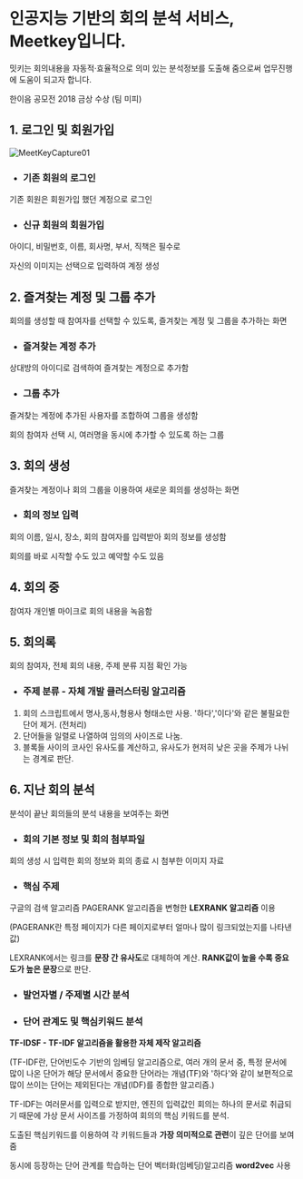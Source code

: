 # 인공지능 기반의 회의 분석 서비스, Meetkey입니다.

밋키는 회의내용을 자동적·효율적으로 의미 있는 분석정보를 도출해 줌으로써 업무진행에 도움이 되고자 합니다.

한이음 공모전 2018 금상 수상 (팀 미피)


## 1. 로그인 및 회원가입

![MeetKeyCapture01](https://user-images.githubusercontent.com/39908077/57983074-d63d6700-7a88-11e9-86ce-b9983c74dd08.png)


* ### 기존 회원의 로그인
기존 회원은 회원가입 했던 계정으로 로그인

* ### 신규 회원의 회원가입
아이디, 비밀번호, 이름, 회사명, 부서, 직책은 필수로

자신의 이미지는 선택으로 입력하여 계정 생성


## 2. 즐겨찾는 계정 및 그룹 추가
회의를 생성할 때 참여자를 선택할 수 있도록, 즐겨찾는 계정 및 그룹을 추가하는 화면

* ### 즐겨찾는 계정 추가
상대방의 아이디로 검색하여 즐겨찾는 계정으로 추가함

* ### 그룹 추가
즐겨찾는 계정에 추가된 사용자를 조합하여 그룹을 생성함

회의 참여자 선택 시, 여러명을 동시에 추가할 수 있도록 하는 그룹

## 3. 회의 생성
즐겨찾는 계정이나 회의 그룹을 이용하여 새로운 회의를 생성하는 화면

* ### 회의 정보 입력
회의 이름, 일시, 장소, 회의 참여자를 입력받아 회의 정보를 생성함

회의를 바로 시작할 수도 있고 예약할 수도 있음

## 4. 회의 중
참여자 개인별 마이크로 회의 내용을 녹음함

## 5. 회의록
회의 참여자, 전체 회의 내용, 주제 분류 지점 확인 가능

* ### 주제 분류 - 자체 개발 클러스터링 알고리즘
1. 회의 스크립트에서 명사,동사,형용사 형태소만 사용. '하다','이다'와 같은 불필요한 단어 제거. (전처리)
2. 단어들을 일렬로 나열하여 임의의 사이즈로 나눔.
3. 블록들 사이의 코사인 유사도를 계산하고, 유사도가 현저히 낮은 곳을 주제가 나뉘는 경계로 판단.

## 6. 지난 회의 분석
분석이 끝난 회의들의 분석 내용을 보여주는 화면

* ### 회의 기본 정보 및 회의 첨부파일
회의 생성 시 입력한 회의 정보와 회의 종료 시 첨부한 이미지 자료

* ### 핵심 주제
구글의 검색 알고리즘 PAGERANK 알고리즘을 변형한 **LEXRANK 알고리즘** 이용

(PAGERANK란 특정 페이지가 다른 페이지로부터 얼마나 많이 링크되었는지를 나타낸 값)

LEXRANK에서는 링크를 **문장 간 유사도**로 대체하여 계산. **RANK값이 높을 수록 중요도가 높은 문장**으로 판단.

* ### 발언자별 / 주제별 시간 분석

* ### 단어 관계도 및 핵심키워드 분석
**TF-IDSF - TF-IDF 알고리즘을 활용한 자체 제작 알고리즘**

(TF-IDF란, 단어빈도수 기반의 임베딩 알고리즘으로, 여러 개의 문서 중, 특정 문서에 많이 나온 단어가 해당 문서에서 중요한 단어라는 개념(TF)와 '하다'와 같이 보편적으로 많이 쓰이는 단어는 제외된다는 개념(IDF)를 종합한 알고리즘.)

TF-IDF는 여러문서를 입력으로 받지만, 엔진의 입력값인 회의는 하나의 문서로 취급되기 때문에 가상 문서 사이즈를 가정하여 회의의 핵심 키워드를 분석.


도출된 핵심키워드를 이용하여 각 키워드들과 **가장 의미적으로 관련**이 깊은 단어를 보여줌

동시에 등장하는 단어 관계를 학습하는 단어 벡터화(임베딩)알고리즘 **word2vec** 사용

